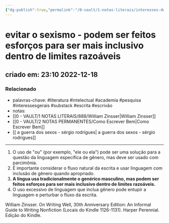 ```yaml
---
{"dg-publish":true,"permalink":"/0-vault/1-notas-literais/interesses-de-pesquisa/evitar-o-sexismo-podem-ser-feitos-esforcos-para-ser-mais-inclusivo-dentro-de-limites-razoaveis/","tags":["literatura","intelectual","academia","pesquisa","interessesgerais","substack","escrita","escrivão"],"dgHomeLink":true,"dgShowLocalGraph":true,"dgShowFileTree":true,"dgEnableSearch":true}
---
```


# evitar o sexismo - podem ser feitos esforços para ser mais inclusivo dentro de limites razoáveis
## criado em: 23:10 2022-12-18

### Relacionado
- palavras-chave: #literatura #intelectual #academia #pesquisa #interessesgerais #substack #escrita #escrivão 
- notas: 
- [[0 - VAULT/1 NOTAS LITERAIS/888/William Zinsser\|William Zinsser]]
- [[0 - VAULT/2 NOTAS PERMANENTES/Como Escrever Bem\|Como Escrever Bem]]
- [[ a guerra dos sexos -  sérgio rodrigues\| a guerra dos sexos -  sérgio rodrigues]]
---
1.  O uso de "ou" (por exemplo, "ele ou ela") pode ser uma solução para a questão da linguagem específica de gênero, mas deve ser usado com parcimônia.
2.  É importante considerar o fluxo natural da escrita e usar linguagem com inclusão de gênero quando apropriado.
3.  **A língua usa tradicionalmente o genérico masculino, mas podem ser feitos esforços para ser mais inclusivo dentro de limites razoáveis.**
4.  O uso excessivo de linguagem que inclua gênero pode entupir a linguagem e perturbar o fluxo da escrita.

William Zinsser. On Writing Well, 30th Anniversary Edition: An Informal Guide to Writing Nonfiction (Locais do Kindle 1126-1131). Harper Perennial. Edição do Kindle. 